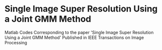 # Single Image Super Resolution Using a Joint GMM Method
Matlab Codes Corresponding to the paper 'Single Image Super Resolution Using a Joint GMM Method' Published in IEEE Transactions on Image Processing
